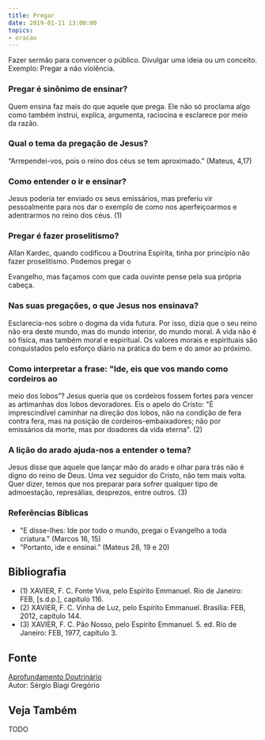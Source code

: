 ```yaml
---
title: Pregar
date: 2019-01-11 13:00:00
topics: 
- oracao
---
```


Fazer sermão para convencer o público. Divulgar uma ideia ou um
conceito. Exemplo: Pregar a não violência.

### Pregar é sinônimo de ensinar?
Quem ensina faz mais do que aquele que prega. Ele não só proclama algo
como também instrui, explica, argumenta, raciocina e esclarece por meio
da razão.

### Qual o tema da pregação de Jesus?
“Arrependei-vos, pois o reino dos céus se tem aproximado.” (Mateus,
4,17)

### Como entender o ir e ensinar?
Jesus poderia ter enviado os seus emissários, mas preferiu vir
pessoalmente para nos dar o exemplo de como nos aperfeiçoarmos e
adentrarmos no reino dos céus. (1)

### Pregar é fazer proselitismo?
Allan Kardec, quando codificou a Doutrina Espírita, tinha por princípio
não fazer proselitismo. Podemos pregar o

Evangelho, mas façamos com que cada ouvinte pense pela sua própria
cabeça.

### Nas suas pregações, o que Jesus nos ensinava?
Esclarecia-nos sobre o dogma da vida futura. Por isso, dizia que o seu
reino não era deste mundo, mas do mundo interior, do mundo moral. A vida
não é só física, mas também moral e espiritual. Os valores morais e
espirituais são conquistados pelo esforço diário na prática do bem e do
amor ao próximo.

### Como interpretar a frase: "Ide, eis que vos mando como cordeiros ao
meio dos lobos”?
Jesus queria que os cordeiros fossem fortes para vencer as artimanhas
dos lobos devoradores. Eis o apelo do Cristo: "É imprescindível caminhar
na direção dos lobos, não na condição de fera contra fera, mas na
posição de cordeiros-embaixadores; não por emissários da morte, mas por
doadores da vida eterna". (2)

### A lição do arado ajuda-nos a entender o tema?
Jesus disse que aquele que lançar mão do arado e olhar para trás não é
digno do reino de Deus. Uma vez seguidor do Cristo, não tem mais volta.
Quer dizer, temos que nos preparar para sofrer qualquer tipo de
admoestação, represálias, desprezos, entre outros. (3)

### Referências Bíblicas
* "E disse-lhes: Ide por todo o mundo, pregai o Evangelho a toda
criatura." (Marcos 16, 15)
* “Portanto, ide e ensinai.” (Mateus 28, 19 e 20)

## Bibliografia
* (1) XAVIER, F. C. Fonte Viva, pelo Espírito Emmanuel. Rio de Janeiro: FEB, \[s.d.p.\], capítulo 116.
* (2) XAVIER, F. C. Vinha de Luz, pelo Espírito Emmanuel. Brasília: FEB, 2012, capítulo 144.
* (3) XAVIER, F. C. Pão Nosso, pelo Espírito Emmanuel. 5. ed. Rio de Janeiro: FEB, 1977, capítulo 3.

## Fonte
[Aprofundamento Doutrinário](https://sites.google.com/view/aprofundamentodoutrinario/ir-e-pregar)  
Autor: Sérgio Biagi Gregório

## Veja Também
TODO


